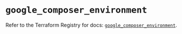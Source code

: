 # `google_composer_environment`

Refer to the Terraform Registry for docs: [`google_composer_environment`](https://registry.terraform.io/providers/hashicorp/google/6.20.0/docs/resources/composer_environment).
